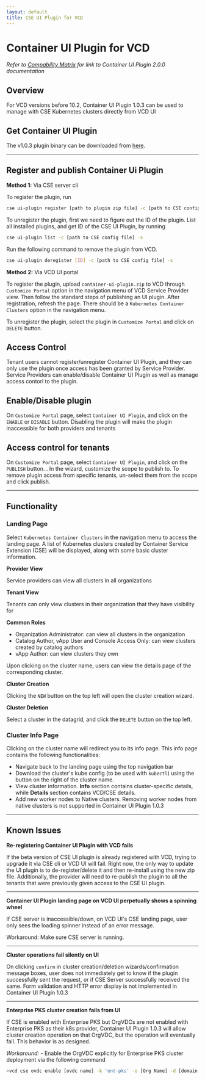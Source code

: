 ```yaml
---
layout: default
title: CSE UI Plugin for VCD
---
```


# Container UI Plugin for VCD

*Refer to [Compability Matrix](./CSE30.md) for link to Container UI Plugin 2.0.0 documentation*

## Overview

For VCD versions before 10.2, Container UI Plugin 1.0.3 can be used to manage with CSE Kubernetes clusters directly from VCD UI

## Get Container UI Plugin

The v1.0.3 plugin binary can be downloaded from [here](https://github.com/vmware/container-service-extension/raw/master/cse_ui/1.0.3/container-ui-plugin.zip).

---

## Register and publish Container Ui Plugin

**Method 1:** Via CSE server cli

To register the plugin, run

```sh
cse ui-plugin register [path to plugin zip file] -c [path to CSE config file] -s
```

To unregister the plugin, first we need to figure out the ID of the plugin.
List all installed plugins, and get ID of the CSE UI Plugin, by running

```sh
cse ui-plugin list -c [path to CSE config file] -s
```

Run the following command to remove the plugin from VCD.

```sh
cse ui-plugin deregister [ID] -c [path to CSE config file] -s
```

**Method 2:** Via VCD UI portal

To register the plugin, upload `container-ui-plugin.zip` to VCD through `Customize Portal`
option in the navigation menu of VCD Service Provider view. Then follow the
standard steps of publishing an UI plugin. After registration, refresh the page.
There should be a `Kubernetes Container Clusters` option in the navigation menu.

To unregister the plugin, select the plugin in `Customize Portal` and click on
`DELETE` button.

## Access Control

Tenant users cannot register/unregister Container UI Plugin, and they can only use the plugin once access has been granted by Service Provider.
Service Providers can enable/disable Container UI Plugin as well as manage access contorl to the plugin.

## Enable/Disable plugin

On `Customize Portal` page, select `Container UI Plugin`, and click on the `ENABLE` or `DISABLE` button.
Disabling the plugin will make the plugin inaccessible for both providers and tenants

## Access control for tenants

On `Customize Portal` page, select `Container UI Plugin`, and click on the `PUBLISH` button. . In the wizard, customize the scope to publish to. To remove plugin access from specific tenants, un-select them from the scope and click publish.

---

## Functionality

### Landing Page

Select `Kubernetes Container Clusters` in the navigation menu to access the landing page.
A list of Kubernetes clusters created by Container Service Extension (CSE) will be displayed, along with some basic cluster information.

**Provider View**

Service providers can view all clusters in all organizations

**Tenant View**

Tenants can only view clusters in their organization that they have visibility for

**Common Roles**

* Organization Administrator: can view all clusters in the organization
* Catalog Author, vApp User and Console Access Only: can view clusters
  created by catalog authors
* vApp Author: can view clusters they own

Upon clicking on the cluster name, users can view the details page of the corresponding cluster.

**Cluster Creation**

Clicking the `NEW` button on the top left will open the cluster creation wizard.

**Cluster Deletion**

Select a cluster in the datagrid, and click the `DELETE` button on the top left.

### Cluster Info Page

Clicking on the cluster name will redirect you to its info page.
This info page contains the following functionalities:

* Navigate back to the landing page using the top navigation bar
* Download the cluster's kube config (to be used with `kubectl`) using the button on the right of the cluster name.
* View cluster information. **Info** section contains cluster-specific details, while **Details** section contains VCD/CSE details.
* Add new worker nodes to Native clusters. Removing worker nodes from native clusters is not supported in Container UI Plugin 1.0.3

---

## Known Issues

**Re-registering Container UI Plugin with VCD fails**

If the beta version of CSE UI plugin is already registered with VCD, trying to
upgrade it via CSE cli or VCD UI will fail. Right now, the only way to update
the UI plugin is to de-register/delete it and then re-install using the new
zip file. Additionally, the provider will need to re-publish the plugin to all
the tenants that were previously given access to the CSE UI plugin.

---

**Container UI Plugin landing page on VCD UI perpetually shows a spinning wheel**

If CSE server is inaccessible/down, on VCD UI's CSE landing page, user only
sees the loading spinner instead of an error message.

Workaround: Make sure CSE server is running.

---

**Cluster operations fail silently on UI**

On clicking `confirm` in cluster creation/deletion wizards/confirmation message
boxes, user does not immediately get to know if the plugin successfully sent
the request, or if CSE Server successfully received the same. Form validation
and HTTP error display is not implemented in Container UI Plugin 1.0.3

---

**Enterprise PKS cluster creation fails from UI**

If CSE is enabled with Enterprise PKS but OrgVDCs are not enabled with
Enterprise PKS as their k8s provider, Container UI Plugin 1.0.3 will allow cluster creation operation on that OrgVDC, but the operation will eventually fail. This behavior is as designed.

*Workaround:* - Enable the OrgVDC explicitly for Enterprise PKS cluster
deployment via the following command

```sh
>vcd cse ovdc enable [ovdc name] -k 'ent-pks' -o [Org Name] -d [domain name] -p [plan name]
```
